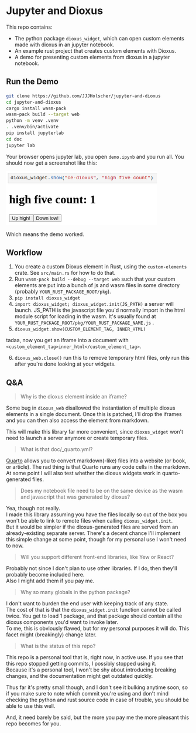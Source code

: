 # Jupyter and Dioxus

This repo contains:

- The python package `dioxus_widget`, which can open custom elements made with dioxus in an jupyter notebook.
- An example rust project that creates custom elements with Dioxus.
- A demo for presenting custom elements from dioxus in a jupyter notebook.

## Run the Demo

```sh
git clone https://github.com/JJJHolscher/jupyter-and-dioxus
cd jupyter-and-dioxus
cargo install wasm-pack
wasm-pack build --target web
python -m venv .venv
. .venv/bin/activate
pip install jupyterlab
cd doc
jupyter lab
```

Your browser opens jupyter lab, you open `demo.ipynb` and you run all.
You should now get a screenshot like this:

![screenshot of the widget showing in the output of a code cell](fig/widget-screenshot.png)

Which means the demo worked.

## Workflow

1. You create a custom Dioxus element in Rust, using the `custom-elements` crate. See `src/main.rs` for how to do that.
2. Run `wasm-pack build --debug --target web` such that your custom elements are put into a bunch of js and wasm files in some directory (probably `YOUR_RUST_PACKAGE_ROOT/pkg`).
3. `pip install dioxus_widget` 
4. `import dioxus_widget; dioxus_widget.init(JS_PATH)` a server will launch. JS_PATH is the javascript file you'd normally import in the html module script for loading in the wasm. It's usually found at `YOUR_RUST_PACKAGE_ROOT/pkg/YOUR_RUST_PACKAGE_NAME.js` .
5. `dioxus_widget.show(CUSTOM_ELEMENT_TAG, INNER_HTML)`

tadaa, now you get an iframe into a document with `<custom_element_tag>inner_html</custom_element_tag>`.

6. `dioxus_web.close()` run this to remove temporary html files, only run this after you're done looking at your widgets.


## Q&A

> Why is the dioxus element inside an iframe?

Some bug in `dioxus_web` disallowed the instantiation of multiple dioxus elements in a single document. Once this is patched, I'll drop the iframes and you can then also access the element from markdown.

This will make this library far more convenient, since `dioxus_widget` won't need to launch a server anymore or create temporary files.

> What is that doc/_quarto.yml?

[Quarto](quarto.org) allows you to convert markdown(-like) files into a website (or book, or article). The rad thing is that Quarto runs any code cells in the markdown.
At some point I will also test whether the dioxus widgets work in quarto-generated files.

> Does my notebook file need to be on the same device as the wasm and javascript that was generated by dioxus?

Yea, though not really.  
I made this library assuming you have the files locally so out of the box you won't be able to link to remote files when calling `dioxus_widget.init`.  
But it would be simpler if the dioxus-generated files are served from an already-existing separate server.
There's a decent chance I'll implement this simple change at some point, though for my personal use I won't need to now.

> Will you support different front-end libraries, like Yew or React?

Probably not since I don't plan to use other libraries. If I do, then they'll probably become included here.  
Also I might add them if you pay me.

> Why so many globals in the python package?

I don't want to burden the end user with keeping track of any state.  
The cost of that is that the `dioxus_widget.init` function cannot be called twice. You get to load 1 package, and that package should contain all the dioxus components you'd want to invoke later.  
To me, this is obviously flawed, but for my personal purposes it will do. This facet might (breakingly) change later.

> What is the status of this repo?

This repo is a personal tool that is, right now, in active use. If you see that this repo stopped getting commits, I possibly stopped using it.  
Because it's a personal tool, I won't be shy about introducing breaking changes, and the documentation might get outdated quickly.

Thus far it's pretty small though, and I don't see it bulking anytime soon, so if you make sure to note which commit you're using and don't mind checking the python and rust source code in case of trouble, you should be able to use this well.

And, it need barely be said, but the more you pay me the more pleasant this repo becomes for you.
